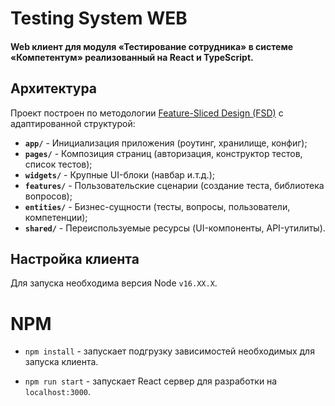 # Testing System WEB

#### Web клиент для модуля «Тестирование сотрудника» в системе «Компетентум» реализованный на React и TypeScript.

## Архитектура

Проект построен по методологии [Feature-Sliced Design (FSD)](https://feature-sliced.design/ru/) с адаптированной структурой:

- **`app/`** - Инициализация приложения (роутинг, хранилище, конфиг);
- **`pages/`** - Композиция страниц (авторизация, конструктор тестов, список тестов);
- **`widgets/`** - Крупные UI-блоки (навбар и.т.д.);
- **`features/`** - Пользовательские сценарии (создание теста, библиотека вопросов);
- **`entities/`** - Бизнес-сущности (тесты, вопросы, пользователи, компетенции);
- **`shared/`** - Переиспользуемые ресурсы (UI-компоненты, API-утилиты).

## Настройка клиента

Для запуска необходима версия Node `v16.XX.X`.

# NPM

- `npm install` - запускает подгрузку зависимостей необходимых для запуска клиента.

- `npm run start` - запускает React сервер для разработки на `localhost:3000`.

